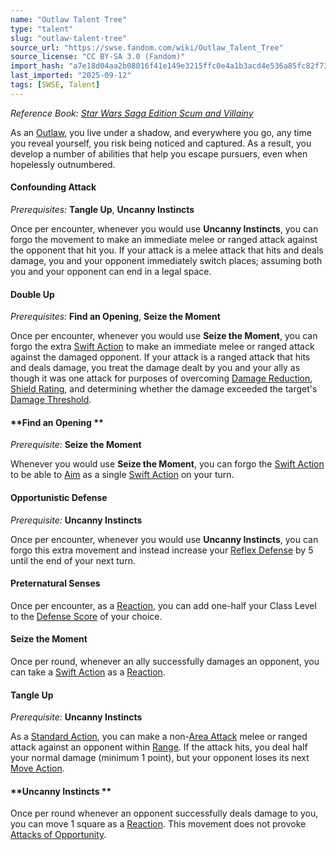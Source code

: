 ```yaml
---
name: "Outlaw Talent Tree"
type: "talent"
slug: "outlaw-talent-tree"
source_url: "https://swse.fandom.com/wiki/Outlaw_Talent_Tree"
source_license: "CC BY-SA 3.0 (Fandom)"
import_hash: "a7e18d04aa2b08016f41e149e3215ffc0e4a1b3acd4e536a85fc82f7395c8b33"
last_imported: "2025-09-12"
tags: [SWSE, Talent]
---
```

*Reference Book: [Star Wars Saga Edition Scum and Villainy](https://swse.fandom.com/wiki/Star_Wars_Saga_Edition_Scum_and_Villainy)*

As an [Outlaw](https://swse.fandom.com/wiki/Outlaw), you live under a shadow, and everywhere you go, any time you reveal yourself, you risk being noticed and captured. As a result, you develop a number of abilities that help you escape pursuers, even when hopelessly outnumbered.

#### **Confounding Attack**
*Prerequisites:* **Tangle Up**, **Uncanny Instincts**

Once per encounter, whenever you would use **Uncanny Instincts**, you can forgo the movement to make an immediate melee or ranged attack against the opponent that hit you. If your attack is a melee attack that hits and deals damage, you and your opponent immediately switch places; assuming both you and your opponent can end in a legal space.

#### **Double Up**
*Prerequisites:* **Find an Opening**, **Seize the Moment**

Once per encounter, whenever you would use **Seize the Moment**, you can forgo the extra [Swift Action](https://swse.fandom.com/wiki/Swift_Action) to make an immediate melee or ranged attack against the damaged opponent. If your attack is a ranged attack that hits and deals damage, you treat the damage dealt by you and your ally as though it was one attack for purposes of overcoming [Damage Reduction](https://swse.fandom.com/wiki/Damage_Reduction), [Shield Rating](https://swse.fandom.com/wiki/Shield_Rating), and determining whether the damage exceeded the target's [Damage Threshold](https://swse.fandom.com/wiki/Damage_Threshold). 

#### **Find an Opening **
*Prerequisite:* **Seize the Moment**

Whenever you would use **Seize the Moment**, you can forgo the [Swift Action](https://swse.fandom.com/wiki/Swift_Action) to be able to [Aim](https://swse.fandom.com/wiki/Aim) as a single [Swift Action](https://swse.fandom.com/wiki/Swift_Action) on your turn.

#### **Opportunistic Defense**
*Prerequisite:* **Uncanny Instincts**

Once per encounter, whenever you would use **Uncanny Instincts**, you can forgo this extra movement and instead increase your [Reflex Defense](https://swse.fandom.com/wiki/Reflex_Defense) by 5 until the end of your next turn.

#### **Preternatural Senses**
Once per encounter, as a [Reaction](https://swse.fandom.com/wiki/Reaction), you can add one-half your Class Level to the [Defense Score](https://swse.fandom.com/wiki/Defense_Score) of your choice.

#### **Seize the Moment**
Once per round, whenever an ally successfully damages an opponent, you can take a [Swift Action](https://swse.fandom.com/wiki/Swift_Action) as a [Reaction](https://swse.fandom.com/wiki/Reaction).

#### **Tangle Up**
*Prerequisite:* **Uncanny Instincts**

As a [Standard Action](https://swse.fandom.com/wiki/Standard_Action), you can make a non-[Area Attack](https://swse.fandom.com/wiki/Area_Attack) melee or ranged attack against an opponent within [Range](https://swse.fandom.com/wiki/Range). If the attack hits, you deal half your normal damage (minimum 1 point), but your opponent loses its next [Move Action](https://swse.fandom.com/wiki/Move_Action).

#### **Uncanny Instincts **
Once per round whenever an opponent successfully deals damage to you, you can move 1 square as a [Reaction](https://swse.fandom.com/wiki/Reaction). This movement does not provoke [Attacks of Opportunity](https://swse.fandom.com/wiki/Attacks_of_Opportunity).